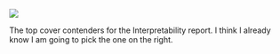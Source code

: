 ![](https://db-feed.s3.amazonaws.com/legacy/top-cover-contenders_jpg-1498761947330.jpeg)

The top cover contenders for the Interpretability report. I think I already know I am going to pick the one on the right.
